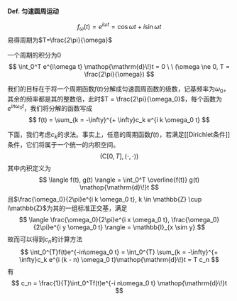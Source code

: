 **Def.** **匀速圆周运动**

$$
f_\omega(t) = e^{i\omega t} = \cos \omega t + i \sin \omega t
$$
易得周期为$T=\frac{2\pi}{\omega}$

一个周期的积分为0
$$
\int_0^T e^{i\omega t} \mathop{\mathrm{d}\!}t = 0 \ \ (\omega \ne 0, T = \frac{2\pi}{\omega})
$$

我们的目标在于将一个周期函数$f(t)$分解成匀速圆周函数的级数，记基频率为$\omega_0$，其余的频率都是其的整数倍，此时$T = \frac{2\pi}{\omega_0}$，每个函数为$e^{in\omega_0 t}$，我们将分解的函数写成
$$
f(t) = \sum_{k = -\infty}^{+ \infty}c_k e^{i k \omega_0 t}
$$

下面，我们考虑$c_k$的求法。事实上，任意的周期函数$f(t)$，若满足[[Dirichlet条件]]条件，它们将属于一个统一的内积空间。
$$
(\mathrm{C}[0, T], \langle \cdot, \cdot \rangle)
$$
其中内积定义为
$$
\langle f(t), g(t) \rangle = \int_0^T \overline{f(t)} g(t) \mathop{\mathrm{d}\!}t
$$
且$\frac{\omega_0}{2\pi}e^{i k \omega_0 t}, k \in \mathbb{Z} \cup i\mathbb{Z}$为其的一组标准正交基，满足
$$
\langle \frac{\omega_0}{2\pi}e^{i x \omega_0 t}, \frac{\omega_0}{2\pi}e^{i y \omega_0 t} \rangle = \mathbb{I}_{x \sim y}
$$
故而可以得到$c_n$的计算方法
$$
\int_0^{T}f(t)e^{-in\omega_0 t} = \int_0^{T} \sum_{k = -\infty}^{+ \infty}c_k e^{i (k - n) \omega_0 t}\mathop{\mathrm{d}\!}t = T c_n
$$
有
$$
c_n = \frac{1}{T}\int_0^Tf(t)e^{-i n\omega_0 t} \mathop{\mathrm{d}\!}t
$$
